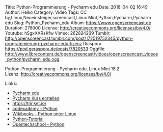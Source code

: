 Title: Python-Programmierung - Pycharm edu
Date: 2018-04-02 16:49
Author: Heiko
Category: Video
Tags: CC by,Linux,Neueinsteiger,screencast,Linux Mint,Python,Pycharm,Pycharm edu
Slug: Python_Pycharm_edu
Album: https://www.openscreencast.de
Duration: 278000
License: http://creativecommons.org/licenses/by/4.0/
Youtube: hSgxXXRsKfw
Vimeo: 262824269
Tumblr: http://openscreencast.tumblr.com/post/172519752345/python-programmierung-pycharm-edu-lizenz
Diaspora: https://pod.geraspora.de/posts/7820533
Oggfile: http://www.librecontent.de/openscreencast/videos/openscreencast_videos_python/pycharm_edu.ogg

Python-Programmierung - Pycharm edu, Linux Mint 18.2  
Lizenz: <http://creativecommons.org/licenses/by/4.0/>

Links:

  * [Pycharm edu](https://www.jetbrains.com/pycharm-edu/ "Link zu https://www.jetbrains.com/pycharm-edu/")
  * [Pycharm Kurs erstellen](https://www.jetbrains.com/help/pycharm-edu/educator-s-guide.html#course "Link zu https://www.jetbrains.com/help/pycharm-edu/educator-s-guide.html#course")
  * <https://trinket.io/>
  * [codecademy - Python](https://www.codecademy.com/tracks/python "Link zu https://www.codecademy.com/tracks/python")
  * [Wikibooks - Python unter Linux](https://de.wikibooks.org/wiki/Python_unter_Linux "Link zu https://de.wikibooks.org/wiki/Python_unter_Linux")
  * [Python-Tutorial](https://py-tutorial-de.readthedocs.io/de/python-3.3/ "Link zu https://py-tutorial-de.readthedocs.io/de/python-3.3/")
  * [Opentechschool - Python](https://opentechschool.github.io/python-beginners/de/index.html "Link zu https://opentechschool.github.io/python-beginners/de/index.html")

